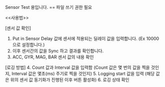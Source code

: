 Sensor Test 용입니다.
== 파일 쓰기 권한 필요

<<사용법>>

[센서 값 확인]
1. Put in Sensor Delay 값에 센서에 적용되는 딜레이 값을 입력합니다. (Ex 10000 으로 설정합니다.)
2. 이후 센서간의 값을 Sync 하고 결과를 확인합니다.
3. ACC, GYR, MAG, BAR 센서 값의 내용 확인

[로깅 방법]
4. Count 값과 Interval 값을 입력함 (Count 값은 몇 번의 값을 찍을 것인지, Interval 값은 몇초(ms) 주기로 찍을 것인지)
5. Logging start 값을 입력 (해당 값은 위의 센서 값 동기화가 진행된 이후 버튼 활성화)
6. 로깅 상태 확인
